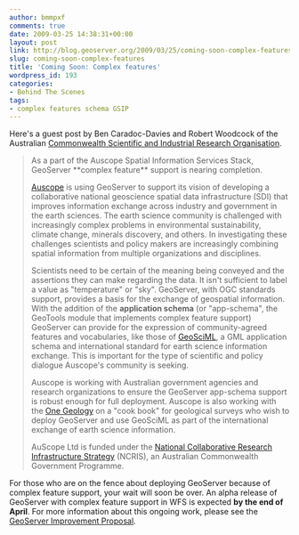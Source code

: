 ```yaml
---
author: bmmpxf
comments: true
date: 2009-03-25 14:38:31+00:00
layout: post
link: http://blog.geoserver.org/2009/03/25/coming-soon-complex-features/
slug: coming-soon-complex-features
title: 'Coming Soon: Complex features'
wordpress_id: 193
categories:
- Behind The Scenes
tags:
- complex features schema GSIP
---
```


Here's a guest post by Ben Caradoc-Davies and Robert Woodcock of the Australian [Commonwealth Scientific and Industrial Research Organisation](http://www.csiro.au).



<blockquote>
As a part of the Auscope Spatial Information Services Stack, GeoServer **complex feature** support is nearing completion.

[Auscope](http://www.auscope.org.au) is using GeoServer to support its vision of developing a collaborative national geoscience spatial data infrastructure (SDI) that improves information exchange across industry and government in the earth sciences. The earth science community is challenged with increasingly complex problems in environmental sustainability, climate change, minerals discovery, and others. In investigating these challenges scientists and policy makers are increasingly combining spatial information from multiple organizations and disciplines.

Scientists need to be certain of the meaning being conveyed and the assertions they can make regarding the data. It isn't sufficient to label a value as "temperature" or "sky".  GeoServer, with OGC standards support, provides a basis for the exchange of geospatial information. With the addition of the **application schema** (or "app-schema", the GeoTools module that implements complex feature support) GeoServer can provide for the expression of community-agreed features and vocabularies, like those of [GeoSciML](https://www.seegrid.csiro.au/twiki/bin/view/CGIModel/GeoSciML), a GML application schema and international standard for earth science information exchange.  This is important for the type of scientific and policy dialogue Auscope's community is seeking.

Auscope is working with Australian government agencies and research organizations to ensure the GeoServer app-schema support is robust enough for full deployment. Auscope is also working with the [One Geology](http://www.onegeology.org) on a "cook book" for geological surveys who wish to deploy GeoServer and use GeoSciML as part of the international exchange of earth science information.

AuScope Ltd is funded under the [National Collaborative Research Infrastructure Strategy](http://ncris.innovation.gov.au) (NCRIS), an Australian Commonwealth Government Programme.
</blockquote>



For those who are on the fence about deploying GeoServer because of complex feature support, your wait will soon be over.  An alpha release of GeoServer with complex feature support in WFS is expected **by the end of April**.  For more information about this ongoing work, please see the [GeoServer Improvement Proposal](http://geoserver.org/display/GEOS/GSIP+31+-+Use+DataAccess+API).
